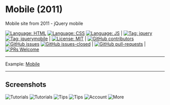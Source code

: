 # Mobile (2011)
Mobile site from 2011 - jQuery mobile

[![Language: HTML](https://img.shields.io/badge/language-html-purple.svg)](https://www.w3.org/html/)
[![Language: CSS](https://img.shields.io/badge/language-css-purple.svg)](https://www.w3.org/Style/CSS/)
[![Language: JS](https://img.shields.io/badge/language-javascript-purple.svg)](https://developer.mozilla.org/en-US/docs/Web/JavaScript)
|
[![Tag: jquery](https://img.shields.io/badge/tag-jquery-blue.svg)](https://jquery.com/)
[![Tag: jquerymobile](https://img.shields.io/badge/tag-jquerymobile-blue.svg)](https://jquerymobile.com/)
|
[![License: MIT](https://img.shields.io/badge/License-MIT-lightgrey.svg)](https://opensource.org/licenses/MIT) | [![GitHub contributors](https://img.shields.io/github/contributors/599CD/mobile_2011.svg)](https://GitHub.com/599CD/mobile_2011/graphs/contributors/)
[![GitHub issues](https://img.shields.io/github/issues/599CD/mobile_2011.svg)](https://GitHub.com/599CD/mobile_2011/issues/)
[![GitHub issues-closed](https://img.shields.io/github/issues-closed/599CD/mobile_2011.svg)](https://GitHub.com/599CD/mobile_2011/issues?q=is%3Aissue+is%3Aclosed) | [![GitHub pull-requests](https://img.shields.io/github/issues-pr/599CD/mobile_2011.svg)](https://GitHub.com/599CD/mobile_2011/pull/) | [![PRs Welcome](https://img.shields.io/badge/PRs-welcome-brightgreen.svg?style=flat-square)](http://makeapullrequest.com)

---

Example: [Mobile](https://599cd.github.io/mobile_2011/)

---

## Screenshots

![Tutorials](https://user-images.githubusercontent.com/1573469/69007297-011f4f80-0934-11ea-8616-d7e40e59bfa5.jpeg "Tutorials 1")
![Tutorials](https://user-images.githubusercontent.com/1573469/69007298-011f4f80-0934-11ea-8cd0-30877c772076.jpeg "Tutorials 2")
![Tips](https://user-images.githubusercontent.com/1573469/69007295-0086b900-0934-11ea-9ffb-04af8c97f42a.jpeg "Tips 1")
![Tips](https://user-images.githubusercontent.com/1573469/69007296-0086b900-0934-11ea-8245-123c0ab63467.jpeg "Tips 2")
![Account](https://user-images.githubusercontent.com/1573469/69007299-011f4f80-0934-11ea-9f4b-13d2ef65a61e.jpeg "Account")
![More](https://user-images.githubusercontent.com/1573469/69007300-011f4f80-0934-11ea-9e11-3fb5f86d298f.jpeg "More")
